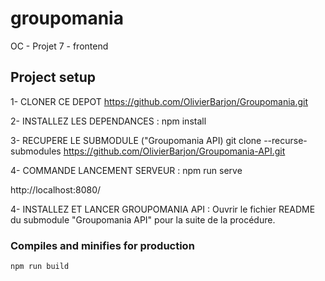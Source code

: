 # groupomania

OC - Projet 7 - frontend

## Project setup
1- CLONER CE DEPOT
https://github.com/OlivierBarjon/Groupomania.git

2- INSTALLEZ LES DEPENDANCES :
npm install

3- RECUPERE LE SUBMODULE ("Groupomania API)
git clone --recurse-submodules https://github.com/OlivierBarjon/Groupomania-API.git

4- COMMANDE LANCEMENT SERVEUR :
npm run serve

http://localhost:8080/

4- INSTALLEZ ET LANCER GROUPOMANIA API :
Ouvrir le fichier README du submodule "Groupomania API" pour la suite de la procédure.


### Compiles and minifies for production
```
npm run build
```